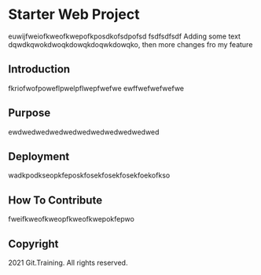 # Starter Web Project
euwijfweiofkweofkwepofkposdkofsdpofsd
fsdfsdfsdf
Adding some text dqwdkqwokdwoqkdowqkdoqwkdowqko, then
more changes fro my feature

## Introduction
fkriofwofpoweflpwelpflwepfwefwe
ewffwefwefwefwe

## Purpose
ewdwedwedwedwedwedwedwedwedwedwed

## Deployment
wadkpodkseopkfeposkfosekfosekfosekfoekofkso

## How To Contribute

fweifkweofkweopfkweofkwepokfepwo

## Copyright

2021 Git.Training. All rights reserved.